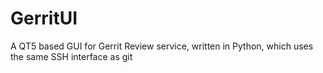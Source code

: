 # GerritUI
A QT5 based GUI for Gerrit Review service, written in Python, which uses the same SSH interface as git
